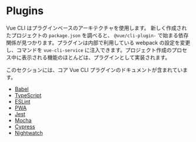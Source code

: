 # Plugins

Vue CLI はプラグインベースのアーキテクチャを使用します。 新しく作成されたプロジェクトの `package.json` を調べると、 `@vue/cli-plugin-` で始まる依存関係が見つかります。プラグインは内部で利用している webpack の設定を変更し、コマンドを `vue-cli-service` に注入できます。プロジェクト作成のプロセス中に表示される機能のほとんどは、プラグインとして実装されます。

このセクションには、コア Vue CLI プラグインのドキュメントが含まれています。

- [Babel](babel.md)
- [TypeScript](typescript.md)
- [ESLint](eslint.md)
- [PWA](pwa.md)
- [Jest](unit-jest.md)
- [Mocha](unit-mocha.md)
- [Cypress](e2e-cypress.md)
- [Nightwatch](e2e-nightwatch.md)
